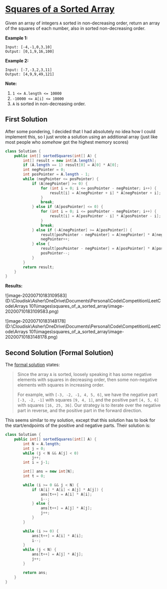 # [Squares of a Sorted Array](https://leetcode.com/explore/learn/card/fun-with-arrays/511/in-place-operations/3261/)

Given an array of integers `A` sorted in non-decreasing order, return an array of the squares of each number, also in sorted non-decreasing order.

**Example 1:**

```
Input: [-4,-1,0,3,10]
Output: [0,1,9,16,100]
```

**Example 2:**

```
Input: [-7,-3,2,3,11]
Output: [4,9,9,49,121]
```

**Note:**

1. `1 <= A.length <= 10000`
2. `-10000 <= A[i] <= 10000`
3. `A` is sorted in non-decreasing order.

## First Solution

After some pondering, I decided that I had absolutely no idea how I could implement this, so I just wrote a solution using an additional array (just like most people who *somehow* got the highest memory scores)

```java
class Solution {
    public int[] sortedSquares(int[] A) {
        int[] result = new int[A.length];
        if (A.length == 1) result[0] = A[0] * A[0];
        int negPointer = 0;
        int posPointer = A.length - 1;
        while (negPointer <= posPointer) {
            if (A[negPointer] >= 0) {
                for (int i = 0; i <= posPointer - negPointer; i++) {
                    result[i] = A[negPointer + i] * A[negPointer + i];
                }
                break;
            } else if (A[posPointer] <= 0) {
                for (int i = 0; i <= posPointer - negPointer; i++) {
                    result[i] = A[posPointer - i] * A[posPointer - i];
                }
                break;
            } else if (-A[negPointer] >= A[posPointer]) {
                result[posPointer - negPointer] = A[negPointer] * A[negPointer];
                negPointer++;
            } else {
                result[posPointer - negPointer] = A[posPointer] * A[posPointer];
                posPointer--;
            }
        }
        return result;
    }
}
```

**Results:**

![image-20200710183109583](D:\Cloudisk\Asher\OneDrive\Documents\Personal\Code\Competition\LeetCode\Arrays 101\images\squares_of_a_sorted_array\image-20200710183109583.png)

![image-20200710183148178](D:\Cloudisk\Asher\OneDrive\Documents\Personal\Code\Competition\LeetCode\Arrays 101\images\squares_of_a_sorted_array\image-20200710183148178.png)

## Second Solution (Formal Solution)

The [formal solution](https://leetcode.com/articles/squares-of-a-sorted-array/) states:

> Since the array `A` is sorted, loosely speaking it has some negative elements with squares in decreasing order, then some non-negative elements with squares in increasing order.
>
> For example, with `[-3, -2, -1, 4, 5, 6]`, we have the negative part `[-3, -2, -1]` with squares `[9, 4, 1]`, and the positive part `[4, 5, 6]` with squares `[16, 25, 36]`. Our strategy is to iterate over the negative part in reverse, and the positive part in the forward direction.

This seems similar to my solution, except that this solution has to look for the start/endpoints of the positive and negative parts. Their solution is:

```java
class Solution {
    public int[] sortedSquares(int[] A) {
        int N = A.length;
        int j = 0;
        while (j < N && A[j] < 0)
            j++;
        int i = j-1;

        int[] ans = new int[N];
        int t = 0;

        while (i >= 0 && j < N) {
            if (A[i] * A[i] < A[j] * A[j]) {
                ans[t++] = A[i] * A[i];
                i--;
            } else {
                ans[t++] = A[j] * A[j];
                j++;
            }
        }

        while (i >= 0) {
            ans[t++] = A[i] * A[i];
            i--;
        }
        while (j < N) {
            ans[t++] = A[j] * A[j];
            j++;
        }

        return ans;
    }
}
```

